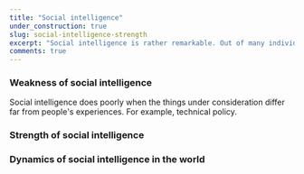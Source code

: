 ```yaml
---
title: "Social intelligence"
under_construction: true
slug: social-intelligence-strength
excerpt: "Social intelligence is rather remarkable. Out of many individuals clamoring for attention, social intelligence can easily filter out the best from the rest. But Philosophers have emphasized the importance of this sort of social intelligence in science. But this is the weakest of all social intelligence. In more tightly knit societies, social intelligence can be much stronger. The weaker types of social intelligence can be easily classified and understood."
comments: true
---
```


### Weakness of social intelligence

Social intelligence does poorly when the things under consideration differ far from people's experiences. For example, technical policy.

### Strength of social intelligence

### Dynamics of social intelligence in the world
